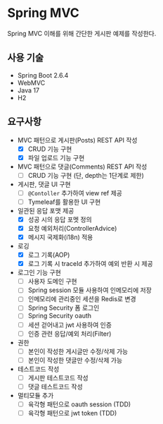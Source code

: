# Spring MVC

Spring MVC 이해를 위해 간단한 게시판 예제를 작성한다.

## 사용 기술

- Spring Boot 2.6.4
- WebMVC
- Java 17
- H2

## 요구사항

- MVC 패턴으로 게시판(Posts) REST API 작성
    - [x] CRUD 기능 구현
    - [x] 파일 업로드 기능 구현
- MVC 패턴으로 댓글(Comments) REST API 작성
    - [ ] CRUD 기능 구현 (단, depth는 1단계로 제한)
- 게시판, 댓글 UI 구현
    - [ ] `@Contoller` 추가하여 view ref 제공
    - [ ] Tymeleaf를 활용한 UI 구현
- 일관된 응답 포맷 제공
    - [x] 성공 시의 응답 포멧 정의
    - [x] 요청 예외처리(ControllerAdvice)
    - [x] 메시지 국제화(i18n) 적용
- 로깅
    - [x] 로그 기록(AOP)
    - [x] 로그 기록 시 traceId 추가하여 예외 반환 시 제공
- 로그인 기능 구현
    - [ ] 사용자 도메인 구현
    - [ ] Spring session 모듈 사용하여 인메모리에 저장
    - [ ] 인메모리에 관리중인 세션을 Redis로 변경
    - [ ] Spring Security 폼 로그인
    - [ ] Spring Security oauth
    - [ ] 세션 걷어내고 jwt 사용하여 인증
    - [ ] 인증 관련 응답/예외 처리(Filter)
- 권한
    - [ ] 본인이 작성한 게시글만 수정/삭제 가능
    - [ ] 본인이 작성한 댓글만 수정/삭제 가능
- 테스트코드 작성
    - [ ] 게시판 테스트코드 작성
    - [ ] 댓글 테스트코드 작성
- 멀티모듈 추가
    - [ ] 육각형 패턴으로 oauth session (TDD)
    - [ ] 육각형 패턴으로 jwt token (TDD)